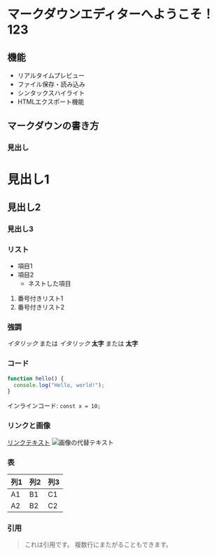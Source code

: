 # マークダウンエディターへようこそ！123

## 機能
- リアルタイムプレビュー
- ファイル保存・読み込み
- シンタックスハイライト
- HTMLエクスポート機能

## マークダウンの書き方

### 見出し
# 見出し1
## 見出し2
### 見出し3

### リスト
- 項目1
- 項目2
  - ネストした項目

1. 番号付きリスト1
2. 番号付きリスト2

### 強調
*イタリック* または _イタリック_
**太字** または __太字__

### コード
```javascript
function hello() {
  console.log("Hello, world!");
}
```

インラインコード: `const x = 10;`

### リンクと画像
[リンクテキスト](https://example.com)
![画像の代替テキスト](https://dummyimage.com/640x4:3/)

### 表
| 列1 | 列2 | 列3 |
|-----|-----|-----|
| A1  | B1  | C1  |
| A2  | B2  | C2  |

### 引用
> これは引用です。
> 複数行にまたがることもできます。

